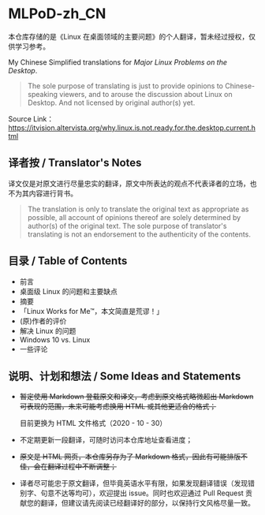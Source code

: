 # MLPoD-zh_CN
本仓库存储的是《Linux 在桌面领域的主要问题》的个人翻译，暂未经过授权，仅供学习参考。

My Chinese Simplified translations for *Major Linux Problems on the Desktop*.

> The sole purpose of translating is just to provide opinions to Chinese-speaking viewers, and to arouse the discussion about Linux on Desktop. And not licensed by original author(s) yet.

Source Link：https://itvision.altervista.org/why.linux.is.not.ready.for.the.desktop.current.html

## 译者按 / Translator's Notes

译文仅是对原文进行尽量忠实的翻译，原文中所表达的观点不代表译者的立场，也不为其内容进行背书。

> The translation is only to translate the original text as appropriate as possible, all account of opinions thereof are solely determined by author(s) of the original text.  The sole purpose of translator's translating is not an endorsement to the authenticity of the contents.

## 目录 / Table of Contents

+ 前言
+ 桌面级 Linux 的问题和主要缺点
+ 摘要
+ 「Linux Works for Me™，本文简直是荒谬！」
+ (原)作者的评价
+ 解决 Linux 的问题
+ Windows 10 vs. Linux
+ 一些评论

## 说明、计划和想法 / Some Ideas and Statements

+ ~~暂定使用 Markdown 登载原文和译文，考虑到原文格式略微超出 Markdown 可表现的范围，未来可能考虑换用 HTML 或其他更适合的格式；~~

  目前更换为 HTML 文件格式（2020 - 10 - 30）

+ 不定期更新一段翻译，可随时访问本仓库地址查看进度；

+ ~~原文是 HTML 网页，本仓库另存为了 Markdown 格式，因此有可能排版不佳，会在翻译过程中不断调整；~~

+ 译者尽可能忠于原文翻译，但毕竟英语水平有限，如果发现翻译错误（发现错别字、句意不达等均可），欢迎提出 issue。同时也欢迎通过 Pull Request 贡献您的翻译，但建议请先阅读已经翻译好的部分，以保持行文风格尽量一致。



